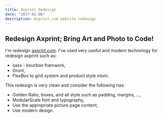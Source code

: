 ```yaml
---
title: Axprint Redesign
date: "2017-02-06"
description: Axprint.com website redesign
---
```


## Redesign Axprint; Bring Art and Photo to Code!

I'm redesign [axprint.com](http://axprint.com).
I've used very useful and modern technology for redesign axprint such as:

* sass - bourbon framwork,
* Grunt,
* FlexBox to grid system and product style mixin.

This redesign is very clean and consider the following has:

* Golden Ratio, boxes, and all style such as padding, margins, ...,
* ModularScale font and typography,
* Use the appropriate picture page content,
* Use modern design.
